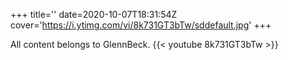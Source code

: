 +++
title=''
date=2020-10-07T18:31:54Z
cover='https://i.ytimg.com/vi/8k731GT3bTw/sddefault.jpg'
+++

All content belongs to GlennBeck.
{{< youtube 8k731GT3bTw >}}
